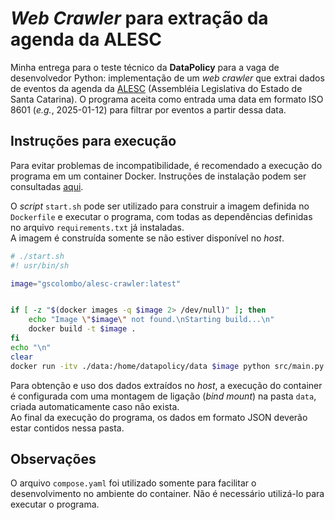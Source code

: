 # *Web Crawler* para extração da agenda da ALESC

Minha entrega para o teste técnico da **DataPolicy** para a vaga de desenvolvedor Python: implementação de um *web crawler* que extrai dados de eventos da agenda da [ALESC](https://www.alesc.sc.gov.br/agenda/) (Assembléia Legislativa do Estado de Santa Catarina). O programa aceita como entrada uma data em formato ISO 8601 (*e.g.*, 2025-01-12) para filtrar por eventos a partir dessa data.


## Instruções para execução
Para evitar problemas de incompatibilidade, é recomendado a execução do programa em um container Docker. Instruções de instalação podem ser consultadas [aqui](https://docs.docker.com/engine/install/).

O *script* `start.sh` pode ser utilizado para construir a imagem definida no `Dockerfile` e executar o programa, com todas as dependências definidas no arquivo `requirements.txt` já instaladas. \
A imagem é construída somente se não estiver disponível no *host*.

```sh
# ./start.sh
#! usr/bin/sh

image="gscolombo/alesc-crawler:latest"


if [ -z "$(docker images -q $image 2> /dev/null)" ]; then
    echo "Image \"$image\" not found.\nStarting build...\n"
    docker build -t $image .
fi
echo "\n"
clear
docker run -itv ./data:/home/datapolicy/data $image python src/main.py
```

Para obtenção e uso dos dados extraídos no *host*, a execução do container é configurada com uma montagem de ligação (*bind mount*) na pasta `data`, criada automaticamente caso não exista. \
Ao final da execução do programa, os dados em formato JSON deverão estar contidos nessa pasta.

## Observações
O arquivo `compose.yaml` foi utilizado somente para facilitar o desenvolvimento no ambiente do container. Não é necessário utilizá-lo para executar o programa.

    
    
